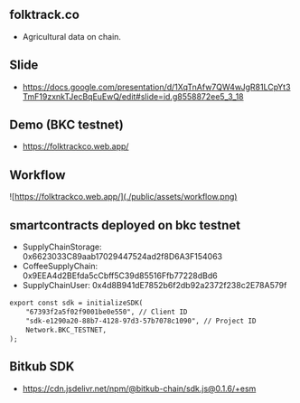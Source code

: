 ## folktrack.co
- Agricultural data on chain.

## Slide
- https://docs.google.com/presentation/d/1XqTnAfw7QW4wJgR81LCpYt3TmF19zxnkTJecBqEuEwQ/edit#slide=id.g8558872ee5_3_18

## Demo (BKC testnet)
- https://folktrackco.web.app/

## Workflow
![https://folktrackco.web.app/](./public/assets/workflow.png)

## smartcontracts deployed on bkc testnet
- SupplyChainStorage: 0x6623033C89aab17029447524ad2f8D6A3F154063
- CoffeeSupplyChain: 0x9EEA4d2BEfda5cCbff5C39d85516Ffb77228dBd6
- SupplyChainUser: 0x4d8B941dE7852b6f2db92a2372f238c2E78A579f

```
export const sdk = initializeSDK(
    "67393f2a5f02f9001be0e550", // Client ID
    "sdk-e1290a20-88b7-4128-97d3-57b7078c1090", // Project ID
    Network.BKC_TESTNET,
);

```

## Bitkub SDK
- https://cdn.jsdelivr.net/npm/@bitkub-chain/sdk.js@0.1.6/+esm